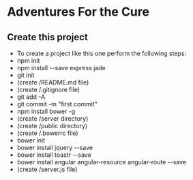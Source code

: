 # Adventures For the Cure

## Create this project
* To create a project like this one perform the following steps:
 * npm init
 * npm install --save express jade
 * git init
 * (create /README.md file)
 * (create /.gitignore file)
 * git add -A
 * git commit -m "first commit"
 * npm install bower -g
 * (create /server directory)
 * (create /public directory)
 * (create /.bowerrc file)
 * bower init
 * bower install jquery --save
 * bower install toastr --save
 * bower install angular angular-resource angular-route --save
 * (create /server.js file)
